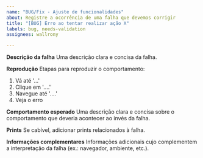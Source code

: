 ```yaml
---
name: "BUG/Fix - Ajuste de funcionalidades"
about: Registre a ocorrência de uma falha que devemos corrigir
title: "[BUG] Erro ao tentar realizar ação X"
labels: bug, needs-validation
assignees: wallrony

---
```


**Descrição da falha**
Uma descrição clara e concisa da falha.

**Reprodução**
Etapas para reproduzir o comportamento:
1. Vá até '...'
2. Clique em '....'
3. Navegue até '....'
4. Veja o erro

**Comportamento esperado**
Uma descrição clara e concisa sobre o comportamento que deveria acontecer ao invés da falha.

**Prints**
Se cabível, adicionar prints relacionados à falha.

**Informações complementares**
Informações adicionais cujo complementem a interpretação da falha (ex.: navegador, ambiente, etc.).
